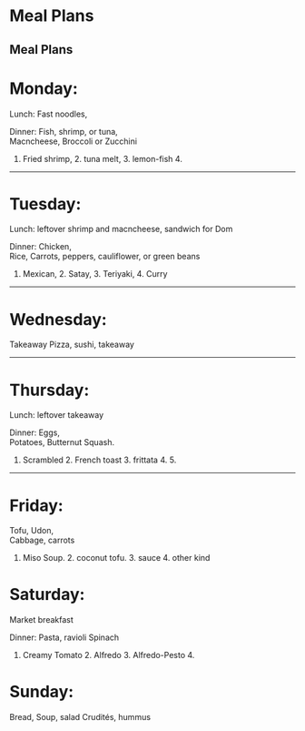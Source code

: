 # Meal Plans
## Meal Plans

# Monday:   
Lunch: Fast noodles, 

Dinner:
Fish, shrimp, or tuna,   
Macncheese, Broccoli or Zucchini
1. Fried shrimp, 2. tuna melt, 3. lemon-fish 4.

***

# Tuesday:   

Lunch: leftover shrimp and macncheese, sandwich for Dom

Dinner:
Chicken,   
Rice,
Carrots, peppers, cauliflower, or green beans
1. Mexican, 2. Satay, 3. Teriyaki, 4. Curry 
***

# Wednesday:   
Takeaway
Pizza, sushi, takeaway
***

# Thursday:   
Lunch: leftover takeaway

Dinner: Eggs,   
Potatoes, Butternut Squash.
1. Scrambled  2. French toast  3. frittata  4. 5.
***

# Friday:
Tofu,
Udon,   
Cabbage, carrots
1. Miso Soup. 2. coconut tofu. 3. sauce 4. other kind


# Saturday:

Market breakfast

Dinner:
Pasta, ravioli
Spinach
1. Creamy Tomato 2. Alfredo 3. Alfredo-Pesto 4. 

# Sunday:

Bread, Soup, salad
Crudités, hummus
